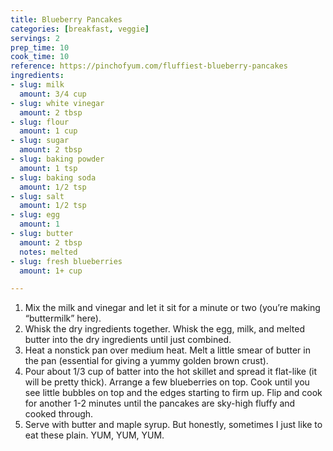 ```yaml
---
title: Blueberry Pancakes
categories: [breakfast, veggie]
servings: 2
prep_time: 10
cook_time: 10
reference: https://pinchofyum.com/fluffiest-blueberry-pancakes
ingredients:
- slug: milk
  amount: 3/4 cup
- slug: white vinegar
  amount: 2 tbsp
- slug: flour
  amount: 1 cup
- slug: sugar
  amount: 2 tbsp
- slug: baking powder
  amount: 1 tsp
- slug: baking soda
  amount: 1/2 tsp
- slug: salt
  amount: 1/2 tsp
- slug: egg
  amount: 1
- slug: butter
  amount: 2 tbsp
  notes: melted
- slug: fresh blueberries
  amount: 1+ cup

---
```


1. Mix the milk and vinegar and let it sit for a minute or two (you’re making “buttermilk” here).
2. Whisk the dry ingredients together. Whisk the egg, milk, and melted butter into the dry ingredients until just combined.
3. Heat a nonstick pan over medium heat. Melt a little smear of butter in the pan (essential for giving a yummy golden brown crust).
4. Pour about 1/3 cup of batter into the hot skillet and spread it flat-like (it will be pretty thick). Arrange a few blueberries on top. Cook until you see little bubbles on top and the edges starting to firm up. Flip and cook for another 1-2 minutes until the pancakes are sky-high fluffy and cooked through.
5. Serve with butter and maple syrup. But honestly, sometimes I just like to eat these plain. YUM, YUM, YUM.
